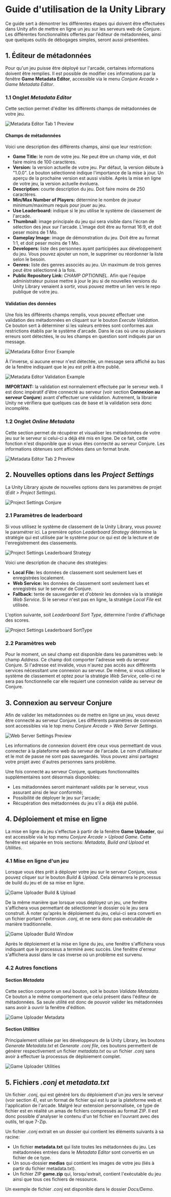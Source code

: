 # Guide d'utilisation de la Unity Library
Ce guide sert à démontrer les différentes étapes qui doivent être effectuées dans Unity afin de mettre en ligne un jeu sur les serveurs web de Conjure. Les différentes fonctionnalités offertes par l’éditeur de métadonnées, ainsi que quelques outils de débogages simples, seront aussi présentées.

## 1. Éditeur de métadonnées
Pour qu'un jeu puisse être déployé sur l'arcade, certaines informations doivent être remplies. Il est possible de modifier ces informations par la fenêtre **Game Metadata Editor**, accessible via le menu *Conjure Arcade > Game Metadata Editor*.

### 1.1 Onglet *Metadata Editor*
Cette section permet d'éditer les différents champs de métadonnées de votre jeu.

![Metadata Editor Tab 1 Preview](Docs/Images/MetadataEditor-Tab1-Preview.png)

#### Champs de métadonnées
Voici une description des différents champs, ainsi que leur restriction:
- **Game Title:** le nom de votre jeu. Ne peut être un champ vide, et doit faire moins de 100 caractères.
- **Version:** la version actuelle de votre jeu. Par défaut, la version débute à "1.0.0". Le bouton sélectionné indique l'importance de la mise à jour. Un aperçu de la prochaine version est aussi visible. Après la mise en ligne de votre jeu, la version actuelle évoluera.
- **Description:** courte description du jeu. Doit faire moins de 250 caractères.
- **Min/Max Number of Players:** détermine le nombre de joueur minimum/maximum requis pour jouer au jeu.
- **Use Leaderboard:** indique si le jeu utilise le système de classement de l'arcade.
- **Thumbnail:** image principale du jeu qui sera visible dans l'écran de sélection des jeux sur l'arcade. L'image doit être au format 16:9, et doit peser moins de 1 Mo.
- **Gameplay Image:** image de démonstration du jeu. Doit être au format 1:1, et doit peser moins de 1 Mo.
- **Developers:** liste des personnes ayant participées aux développement du jeu. Vous pouvez ajouter un nom, le supprimer ou réordonner la liste selon le besoin.
- **Genres:** liste des genres associés au jeu. Un maximum de trois genres peut être sélectionné à la fois.
- **Public Repository Link:** *CHAMP OPTIONNEL*. Afin que l'équipe administrateur puisse mettre à jour le jeu si de nouvelles versions du Unity Library venaient à sortir, vous pouvez mettre un lien vers le repo publique de votre jeu.

#### Validation des données
Une fois les différents champs remplis, vous pouvez effectuer une validation des métadonnées en cliquant sur le bouton *Execute Validation*. Ce bouton sert à déterminer si les valeurs entrées sont conformes aux restrictions établis par le système d'arcade. Dans le cas où une ou plusieurs erreurs sont détectées, le ou les champs en question sont indiqués par un message.

![Metadata Editor Error Example](Docs/Images/MetadateEditor-ErrorExample.png)

À l'inverse, si aucune erreur n'est détectée, un message sera affiché au bas de la fenêtre indiquant que le jeu est prêt à être publié.

![Metadata Editor Validation Example](Docs/Images/MetadataEditor-ValidationExample.png)

**IMPORTANT:** la validation est normalement effectuée par le serveur web. Il est donc impératif d'être connecté au serveur (voir section **Connexion au serveur Conjure**) avant d'effectuer une validation. Autrement, la librairie Unity ne vérifiera que quelques cas de base et la validation sera donc incomplète.

### 1.2 Onglet *Online Metadata*
Cette section permet de récupérer et visualiser les métadonnées de votre jeu sur le serveur si celui-ci a déjà été mis en ligne. De ce fait, cette fonction n'est disponible que si vous êtes connecté au serveur Conjure. Les informations obtenues sont affichées dans un format brute.

![Metadata Editor Tab 2 Preview](Docs/Images/MetadataEditor-Tab2-Preview.png)

## 2. Nouvelles options dans les *Project Settings*
La Unity Library ajoute de nouvelles options dans les paramètres de projet (*Edit > Project Settings*).

![Project Settings Conjure](Docs/Images/ProjectSettings-Conjure.png)

### 2.1 Paramètres de leaderboard
Si vous utilisez le système de classement de la Unity Library, vous pouvez le paramétrer ici. La première option *Leaderboard Strategy* détermine la stratégie qui est utilisée par le système pour ce qui est de la lecture et de l'enregistrement des classements.

![Project Settings Leaderboard Strategy](Docs/Images/ProjectSettings-LeaderboardStrategy.png)

Voici une description de chacune des stratégies:
- **Local File:** les données de classement sont seulement lues et enregistrées localement.
- **Web Service:** les données de classement sont seulement lues et enregistrés sur le serveur de Conjure.
- **Fallback:** tente de sauvegarder et d'obtenir les données via la stratégie *Web Service*. Si le serveur n'est pas en ligne, la stratégie *Local File* est utilisée.

L'option suivante, soit *Leaderboard Sort Type*, détermine l'ordre d'affichage des scores.

![Project Settings Leaderboard SortType](Docs/Images/ProjectSettings-LeaderboardSortType.png)

### 2.2 Paramètres web
Pour le moment, un seul champ est disponible dans les paramètres web: le champ *Address*. Ce champ doit comporter l'adresse web du serveur Conjure. Si l'adresse est invalide, vous n'aurez pas accès aux différents services nécessitant une connexion au serveur. De même, si vous utilisez le système de classement et optez pour la stratégie *Web Service*, celle-ci ne sera pas fonctionnelle car elle requiert une connexion valide au serveur de Conjure.

## 3. Connexion au serveur Conjure
Afin de valider les métadonnées ou de mettre en ligne un jeu, vous devez être connecté au serveur Conjure. Les différents paramètres de connexion sont accessibles via le top menu *Conjure Arcade > Web Server Settings*.

![Web Server Settings Preview](Docs/Images/WebServerSettings-Preview.png)

Les informations de connexion doivent être ceux vous permettant de vous connecter à la plateforme web du serveur de l'arcade. Le nom d'utilisateur et le mot de passe ne sont pas sauvegardés. Vous pouvez ainsi partagez votre projet avec d'autres personnes sans problème.

Une fois connecté au serveur Conjure, quelques fonctionnalités supplémentaires sont désormais disponibles:
- Les métadonnées seront maintenant validés par le serveur, vous assurant ainsi de leur conformité;
- Possibilité de déployer le jeu sur l'arcade;
- Récupération des métadonnées du jeu s'il a déjà été publié.

## 4. Déploiement et mise en ligne
La mise en ligne du jeu s'effectue à partir de la fenêtre **Game Uploader**, qui est accessible via le top menu *Conjure Arcade > Upload Game*. Cette fenêtre est séparée en trois sections: *Metadata*, *Build and Upload* et *Utilities*.

### 4.1 Mise en ligne d'un jeu
Lorsque vous êtes prêt à déployer votre jeu sur le serveur Conjure, vous pouvez cliquer sur le bouton *Build & Upload*. Cela démarrera le processus de build du jeu et de sa mise en ligne.

![Game Uploader Build & Upload](Docs/Images/GameUploader-BuildAndUpload.png)

De la même manière que lorsque vous déployez un jeu, une fenêtre s'affichera vous permettant de sélectionner le dossier où le jeu sera construit. À noter qu'après le déploiement du jeu, celui-ci sera converti en un fichier portant l'extension *.conj*, et ne sera donc pas exécutable de manière traditionnelle.

![Game Uploader Build Window](Docs/Images/GameUploader-BuildWindow.png)

Après le déploiement et la mise en ligne du jeu, une fenêtre s'affichera vous indiquant que le processus a terminé avec succès. Une fenêtre d'erreur s'affichera aussi dans le cas inverse où un problème est survenu.

### 4.2 Autres fonctions
#### Section *Metadata*
Cette section comporte un seul bouton, soit le bouton *Validate Metadata*. Ce bouton a le même comportement que celui présent dans l'éditeur de métadonnées. Sa seule utilité est donc de pouvoir valider les métadonnées sans avoir à ouvrir la fenêtre d'édition.

![Game Uploader Metadata](Docs/Images/GameUploader-ValidateMetadata.png)

#### Section *Utilities*
Principalement utilisée par les développeurs de la Unity Library, les boutons *Generate Metadata.txt* et *Generate .conj file*, ces boutons permettent de générer respectivement un fichier *metadata.txt* ou un fichier *.conj* sans avoir à effectuer la processus de déploiement complet.

![Game Uploader Utilities](Docs/Images/GameUploader-Utilities.png)

## 5. Fichiers *.conj* et *metadata.txt*
 Un fichier *.conj*, qui est généré lors du déploiement d'un jeu vers le serveur (voir section 4), est un format de fichier qui est lu par la plateforme web et l'application de l'arcade. Malgré leur extension personnalisée, ce type de fichier est en réalité un amas de fichiers compressés au format ZIP. Il est donc possible d'analyser le contenu d'un tel fichier en l'ouvrant avec des outils, tel que 7-Zip.

 Un fichier *.conj* extrait en un dossier qui contient les éléments suivants à sa racine:
- Un fichier **metadata.txt** qui liste toutes les métadonnées du jeu. Les métadonnées entrées dans le *Metadata Editor* sont convertis en un fichier de ce type.
- Un sous-dossier **medias** qui contient les images de votre jeu (liés à partir du fichier metadata.txt).
- Un fichier ZIP **game.zip** qui, lorsqu'extrait, contient l'exécutable du jeu ainsi que tous ces fichiers de ressource.

Un exemple de fichier *.conj* est disponible dans le dossier *Docs/Demo*.